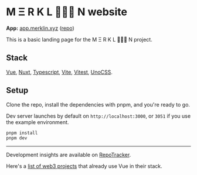 # M Ξ R K L 🧙🏽‍♂️ N website

__App:__ [app.merklin.xyz](https://app.merklin.xyz) ([repo](https://github.com/toniengelhardt/merklin))

This is a basic landing page for the M Ξ R K L 🧙🏽‍♂️ N project.

## Stack

[Vue](https://vuejs.org), [Nuxt](https://nuxt.com), [Typescript](https://www.typescriptlang.org), [Vite](https://vitejs.dev), [Vitest](https://vitest.dev), [UnoCSS](https://uno.antfu.me).

## Setup

Clone the repo, install the dependencies with pnpm, and you're ready to go.

Dev server launches by default on `http://localhost:3000`, or `3051` if you use the example environment.

```bash
pnpm install
pnpm dev
```

---

Development insights are available on [RepoTracker](https://repo-tracker.com/r/gh/toniengelhardt/merklin-website).

Here's a [list of web3 projects](https://github.com/toniengelhardt/web3-vue-and-nuxt-projects) that already use Vue in their stack.
